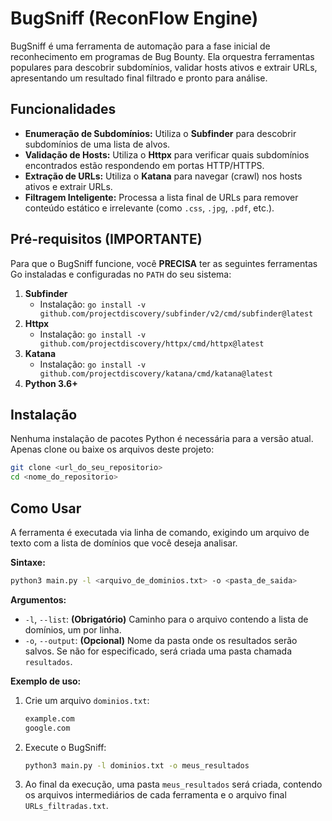 # BugSniff (ReconFlow Engine)

BugSniff é uma ferramenta de automação para a fase inicial de reconhecimento em programas de Bug Bounty. Ela orquestra ferramentas populares para descobrir subdomínios, validar hosts ativos e extrair URLs, apresentando um resultado final filtrado e pronto para análise.

## Funcionalidades

-   **Enumeração de Subdomínios:** Utiliza o **Subfinder** para descobrir subdomínios de uma lista de alvos.
-   **Validação de Hosts:** Utiliza o **Httpx** para verificar quais subdomínios encontrados estão respondendo em portas HTTP/HTTPS.
-   **Extração de URLs:** Utiliza o **Katana** para navegar (crawl) nos hosts ativos e extrair URLs.
-   **Filtragem Inteligente:** Processa a lista final de URLs para remover conteúdo estático e irrelevante (como `.css`, `.jpg`, `.pdf`, etc.).

## Pré-requisitos (IMPORTANTE)

Para que o BugSniff funcione, você **PRECISA** ter as seguintes ferramentas Go instaladas e configuradas no `PATH` do seu sistema:

1.  **Subfinder**
    -   Instalação: `go install -v github.com/projectdiscovery/subfinder/v2/cmd/subfinder@latest`
2.  **Httpx**
    -   Instalação: `go install -v github.com/projectdiscovery/httpx/cmd/httpx@latest`
3.  **Katana**
    -   Instalação: `go install -v github.com/projectdiscovery/katana/cmd/katana@latest`
4.  **Python 3.6+**

## Instalação

Nenhuma instalação de pacotes Python é necessária para a versão atual. Apenas clone ou baixe os arquivos deste projeto:

```bash
git clone <url_do_seu_repositorio>
cd <nome_do_repositorio>
```

## Como Usar

A ferramenta é executada via linha de comando, exigindo um arquivo de texto com a lista de domínios que você deseja analisar.

**Sintaxe:**
```bash
python3 main.py -l <arquivo_de_dominios.txt> -o <pasta_de_saida>
```

**Argumentos:**

-   `-l`, `--list`: **(Obrigatório)** Caminho para o arquivo contendo a lista de domínios, um por linha.
-   `-o`, `--output`: **(Opcional)** Nome da pasta onde os resultados serão salvos. Se não for especificado, será criada uma pasta chamada `resultados`.

**Exemplo de uso:**

1.  Crie um arquivo `dominios.txt`:
    ```txt
    example.com
    google.com
    ```
2.  Execute o BugSniff:
    ```bash
    python3 main.py -l dominios.txt -o meus_resultados
    ```
3.  Ao final da execução, uma pasta `meus_resultados` será criada, contendo os arquivos intermediários de cada ferramenta e o arquivo final `URLs_filtradas.txt`.